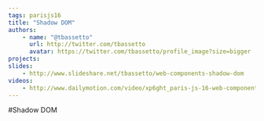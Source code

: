 ```yaml
---
tags: parisjs16
title: "Shadow DOM"
authors:
    - name: "@tbassetto"
      url: http://twitter.com/tbassetto
      avatar: https://twitter.com/tbassetto/profile_image?size=bigger
projects:
slides:
    - http://www.slideshare.net/tbassetto/web-components-shadow-dom
videos:
    - http://www.dailymotion.com/video/xp6ght_paris-js-16-web-components_tech
---
```

#Shadow DOM
